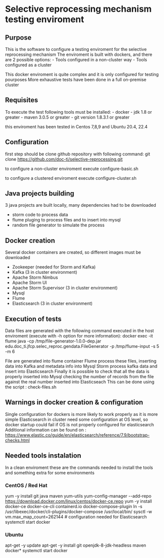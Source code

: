 
# Selective reprocessing mechanism testing enviroment

## Purpose

 This is the software to configure a testing enviroment for the selective reprocessing mechanism
 The enviroment is built with dockers, and there are 2 possible options: 
    - Tools configured in a non-cluster way
    - Tools configured as a cluster

 This docker enviroment is quite complex and it is only configured for testing pourposes
 More exhaustive tests have been done in a full on-premise cluster

## Requisites
 To execute the test following tools must be installed:
    - docker
    - jdk 1.8 or greater
    - maven 3.0.5 or greater
    - git version 1.8.3.1 or greater

 this enviroment has been tested in Centos 7,8,9 and Ubuntu 20.4, 22.4

## Configuration
 first step should be clone github repository with following command:
    git clone https://github.com/doc-ti/selective-reprocessing.git

 to configure a non-cluster enviroment execute configure-basic.sh

 to configure a clustered enviroment execute configure-cluster.sh

## Java projects building
 3 java projects are built locally, many dependencies had to be downloaded

 - storm code to process data
 - flume pluging to process files and to insert into mysql
 - random file generator to simulate the process

## Docker creation
 Several docker containers are created, so different images must be downloaded

 - Zookeeper (needed for Storm and Kafka)
 - Kafka (3 in cluster environment)
 - Apache Storm Nimbus
 - Apache Storm UI
 - Apache Storm Supervisor (3 in cluster environment)
 - Mysql
 - Flume
 - Elasticsearch (3 in cluster environment)

## Execution of tests
 Data files are generated with the following command executed in the host enviroment (execute with -h option for more information):
   docker exec -it flume java -cp /tmp/file-generator-1.0.0-dep.jar edu.doc_ti.jfcp.selec_reproc.gendata.FileGenerator -p /tmp/flume-input -s 5 -m 6

 File are generated into flume container
 Flume process these files, inserting data into Kafka and metadata info into Mysql
 Storm process kafka data and insert into Elasticsearch
 Finally it is possible to check that all the data is properly inserted into Mysql checking the number of records from the file against the real number inserted into Elasticseach
 This can be done using the script : check-files.sh


## Warnings in docker creation & configuration

 Single configuration for dockers is more likely to work properly as it is more simple
 Elasticsearch in cluster need some configuration at OS level, so docker startup could fail
 if OS is not properly configured for elasticsearch
 Additional information can be found on : https://www.elastic.co/guide/en/elasticsearch/reference/7.9/bootstrap-checks.html

## Needed tools instalation

 In a clean enviroment these are the commands needed to install the tools
 and something extra for some environments


### CentOS / Red Hat

yum -y install git java maven yum-utils
yum-config-manager --add-repo https://download.docker.com/linux/centos/docker-ce.repo
yum -y install docker-ce docker-ce-cli containerd.io docker-compose-plugin
ln -s /usr/libexec/docker/cli-plugins/docker-compose /usr/local/bin/
sysctl -w vm.max_map_count=262144 # configuration needed for Elasticsearch
systemctl start docker

   
### Ubuntu

apt-get -y update
apt-get -y install git openjdk-8-jdk-headless maven docker*
systemctl start docker

